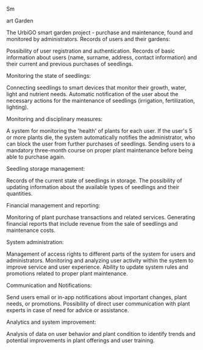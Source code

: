 Sm

art Garden

The UrbiGO smart garden project - purchase and maintenance, found and monitored by administrators. Records of users and their gardens:

Possibility of user registration and authentication. Records of basic information about users (name, surname, address, contact information) and their current and previous purchases of seedlings.

Monitoring the state of seedlings:

Connecting seedlings to smart devices that monitor their growth, water, light and nutrient needs. Automatic notification of the user about the necessary actions for the maintenance of seedlings (irrigation, fertilization, lighting).

Monitoring and disciplinary measures:

A system for monitoring the 'health' of plants for each user. If the user's 5 or more plants die, the system automatically notifies the administrator, who can block the user from further purchases of seedlings. Sending users to a mandatory three-month course on proper plant maintenance before being able to purchase again.

Seedling storage management:

Records of the current state of seedlings in storage. The possibility of updating information about the available types of seedlings and their quantities.

Financial management and reporting:

Monitoring of plant purchase transactions and related services. Generating financial reports that include revenue from the sale of seedlings and maintenance costs.

System administration:

Management of access rights to different parts of the system for users and administrators. Monitoring and analyzing user activity within the system to improve service and user experience. Ability to update system rules and promotions related to proper plant maintenance.

Communication and Notifications:

Send users email or in-app notifications about important changes, plant needs, or promotions. Possibility of direct user communication with plant experts in case of need for advice or assistance.

Analytics and system improvement:

Analysis of data on user behavior and plant condition to identify trends and potential improvements in plant offerings and user training.
